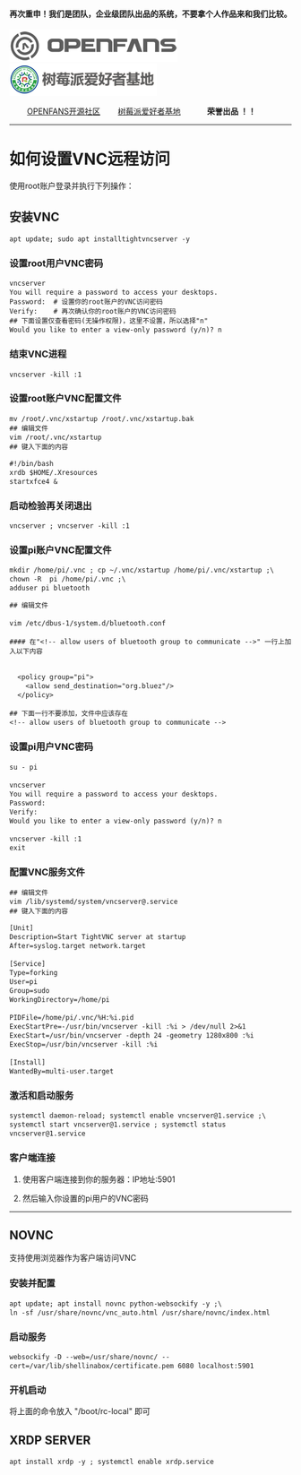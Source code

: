 #### 再次重申！我们是团队，企业级团队出品的系统，不要拿个人作品来和我们比较。

![openfans](../images/openfans.png)&nbsp;&nbsp;&nbsp;&nbsp;![amatfan.png](../images/amatfan.png)

&nbsp;&nbsp;&nbsp;&nbsp;&nbsp;&nbsp;&nbsp;&nbsp;[OPENFANS开源社区](http://www.openfans.org)&nbsp;&nbsp;&nbsp;&nbsp;&nbsp;&nbsp;&nbsp;&nbsp;[树莓派爱好者基地](http://rpifans.cn/)&nbsp;&nbsp;&nbsp;&nbsp;&nbsp;&nbsp;&nbsp;&nbsp;&nbsp;&nbsp;&nbsp;&nbsp;**荣誉出品 ！！**

----

# 如何设置VNC远程访问 

使用root账户登录并执行下列操作：

## 安装VNC

```shell
apt update; sudo apt installtightvncserver -y
```

### 设置root用户VNC密码

```shell
vncserver
You will require a password to access your desktops.
Password:  # 设置你的root账户的VNC访问密码
Verify:    # 再次确认你的root账户的VNC访问密码
## 下面设置仅查看密码(无操作权限)，这里不设置，所以选择"n"
Would you like to enter a view-only password (y/n)? n 
```

### 结束VNC进程

```shell
vncserver -kill :1
```

### 设置root账户VNC配置文件

```shell
mv /root/.vnc/xstartup /root/.vnc/xstartup.bak
## 编辑文件
vim /root/.vnc/xstartup
## 键入下面的内容
```

```shell
#!/bin/bash
xrdb $HOME/.Xresources
startxfce4 &
```

### 启动检验再关闭退出

```shell
vncserver ; vncserver -kill :1
```

### 设置pi账户VNC配置文件

```shell
mkdir /home/pi/.vnc ; cp ~/.vnc/xstartup /home/pi/.vnc/xstartup ;\
chown -R  pi /home/pi/.vnc ;\
adduser pi bluetooth
```

```shell
## 编辑文件

vim /etc/dbus-1/system.d/bluetooth.conf

#### 在"<!-- allow users of bluetooth group to communicate -->" 一行上加入以下内容
```

```shell

  <policy group="pi">
    <allow send_destination="org.bluez"/>
  </policy>

## 下面一行不要添加，文件中应该存在
<!-- allow users of bluetooth group to communicate -->
```

### 设置pi用户VNC密码

```shell
su - pi

vncserver
You will require a password to access your desktops.
Password:
Verify:
Would you like to enter a view-only password (y/n)? n

vncserver -kill :1
exit
```
### 配置VNC服务文件

```shell
## 编辑文件
vim /lib/systemd/system/vncserver@.service
## 键入下面的内容
```

```shell
[Unit]
Description=Start TightVNC server at startup
After=syslog.target network.target

[Service]
Type=forking
User=pi
Group=sudo
WorkingDirectory=/home/pi

PIDFile=/home/pi/.vnc/%H:%i.pid
ExecStartPre=-/usr/bin/vncserver -kill :%i > /dev/null 2>&1
ExecStart=/usr/bin/vncserver -depth 24 -geometry 1280x800 :%i
ExecStop=/usr/bin/vncserver -kill :%i

[Install]
WantedBy=multi-user.target
```

### 激活和启动服务

```shell
systemctl daemon-reload; systemctl enable vncserver@1.service ;\
systemctl start vncserver@1.service ; systemctl status vncserver@1.service
```

### 客户端连接

1. 使用客户端连接到你的服务器：IP地址:5901

2. 然后输入你设置的pi用户的VNC密码

----

## NOVNC

支持使用浏览器作为客户端访问VNC

### 安装并配置

```shell
apt update; apt install novnc python-websockify -y ;\
ln -sf /usr/share/novnc/vnc_auto.html /usr/share/novnc/index.html
```

### 启动服务

```shell
websockify -D --web=/usr/share/novnc/ --cert=/var/lib/shellinabox/certificate.pem 6080 localhost:5901
```

### 开机启动

将上面的命令放入 "/boot/rc-local" 即可

## XRDP SERVER

```shell
apt install xrdp -y ; systemctl enable xrdp.service
```
